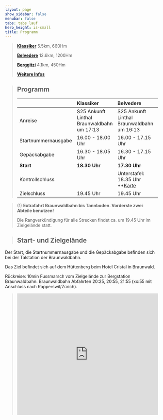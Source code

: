 ```yaml
---
layout: page
show_sidebar: false
menubar: false
tabs: tabs_lauf
hero_height: is-small
title: Programm
---
```


>**[Klassiker](/der_klassiker)**
>5.5km, 660Hm
>
>**[Belvedere](/belvedere)**
>12.6km, 1200Hm
>
>**[Berggitzi](/berggitzi)**
>4.1km, 450Hm
>
>**[Weitere Infos](/weitere_infos)**

> ## Programm
> |  | Klassiker | Belvedere | Berggitzi |
> | :---        	 |    :----  |       :---| :---|
> | Anreise | S25 Ankunft Linthal Braunwaldbahn um 17:13 | S25 Ankunft Linthal Braunwaldbahn um 16:13 | S25 Ankunft Linthal Braunwaldbahn um 17:13 |
> | Startnummernausgabe | 16.00 - 18.00 Uhr | 16.00 - 17.15 Uhr | 16.00 - 18.00 Uhr |
> | Gepäckabgabe | 16.30 - 18.05 Uhr | 16.30 - 17.15 Uhr | 16.30 - 18.00 Uhr |
> | **Start** | **18.30 Uhr** | **17.30 Uhr** | **18.20 Uhr (1)** |
> | Kontrollschluss |  | Unterstafel: 18.35 Uhr **[Karte](/belvedere) |  |
> | Zielschluss | 19.45 Uhr | 19.45 Uhr | 19.45 Uhr |

> (1) **Extrafahrt Braunwaldbahn bis Tannboden. Vorderste zwei Abteile benutzen!**
>
>Die Rangverkündigung für alle Strecken findet ca. um 19.45 Uhr im Zielgelände statt.

> ## Start- und Zielgelände

Der Start, die Startnummernausgabe und die Gepäckabgabe befinden sich bei der Talstation der Braunwaldbahn.

Das Ziel befindet sich auf dem Hüttenberg beim Hotel Cristal in Braunwald.

Rückreise: 10min Fussmarsch vom Zielgelände zur Bergstation Braunwaldbahn. Braunwaldbahn Abfahrten 20:25, 20:55, 21:55 (xx:55 mit Anschluss nach Rapperswil/Zürich).

><div class="hero-body" style="margin:0 !important; padding: 0 !important;">
><iframe src='https://map.geo.admin.ch/embed.html?lang=de&topic=ech&bgLayer=ch.swisstopo.pixelkarte-farbe&layers=ch.swisstopo.zeitreihen,ch.bfs.gebaeude_wohnungs_register,ch.bav.haltestellen-oev,ch.swisstopo.swisstlm3d-wanderwege,KML%7C%7Chttps:%2F%2Fpublic.geo.admin.ch%2FIoZL194gTJifnsQOmcdBdg&layers_visibility=false,false,false,false,true&layers_timestamp=18641231,,,,&layers_opacity=1,1,1,0.8,1&E=2718616.92&N=1199874.20&zoom=6' height='400' frameborder='0' style='width: 100% !important; border:0;'></iframe>
></div>

